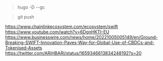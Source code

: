 > hugo -D --gc

>git push

https://www.chainlinkecosystem.com/ecosystem/swift
https://www.youtube.com/watch?v=6DgnHKTI-EU
https://www.businesswire.com/news/home/20221005005149/en/Ground-Breaking-SWIFT-Innovation-Paves-Way-for-Global-Use-of-CBDCs-and-Tokenised-Assets
https://twitter.com/ARiHBARi/status/1659346613834248192?s=20